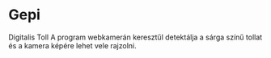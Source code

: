 # Gepi
Digitalis Toll
A program webkamerán keresztűl detektálja a sárga színű tollat és a kamera képére lehet vele rajzolni.
